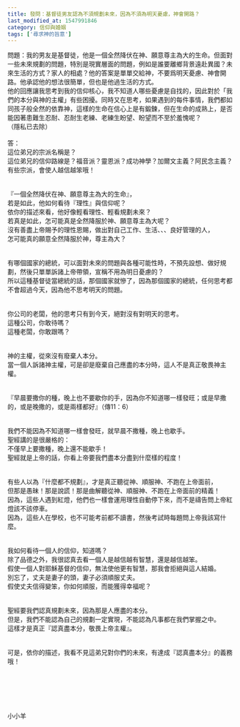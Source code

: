 ```yaml
---
title: 發問：基督徒男友認為不須規劃未來，因為不須為明天憂慮，神會開路？
last_modified_at: 1547991846
category: 信仰與婚姻
tags: ['尋求神的旨意']
---
```


問題：我的男友是基督徒，他是一個全然降伏在神、願意尊主為大的生命。但面對一些未來規劃的問題，特別是現實層面的問題，例如是誰要離鄉背景遠赴異國？未來生活的方式？家人的相處？他的答案是單單交給神，不要爲明天憂慮、神會開路。他承認他的想法很簡單，但也是他過生活的方式。<br>他的回應讓我思考到我的信仰核心，我不知道人哪些憂慮是自找的，因此對於「我們的本分與神的主權」有些困擾。同時又在思考，如果遇到的每件事情，我們都如同孩子般全然的依靠神，這樣的生命在信心上是有鍛鍊，但在生命的成熟上，是否能因著患難生忍耐、忍耐生老練、老練生盼望、盼望而不至於羞愧呢？<br>（隱私已去除）<br><!--more--><br>答：<br>這位弟兄的宗派名稱是？<br>這位弟兄的信仰路線是？福音派？靈恩派？成功神學？加爾文主義？阿民念主義？<br>有些宗派，會使人越信越笨哦！<br><br> <br>『一個全然降伏在神、願意尊主為大的生命』，<br>若是如此，他如何看待『理性』與信仰呢？<br>依你的描述來看，他好像輕看理性、輕看規劃未來？<br>若真是如此，怎可能真是全然降服於神、願意尊主為大呢？<br>沒有善盡上帝賜予的理性恩賜，做出對自己工作、生活、、、良好管理的人，<br>怎可能真的願意全然降服於神，尊主為大？<br> <br><br>有哪個國家的總統，可以面對未來的問題與各種可能性時，不預先設想、做好規劃，然後只單單訴諸上帝帶領，宣稱不用為明日憂慮的？<br>所以這種基督徒當總統的話，那個國家就慘了，因為那個國家的總統，任何思考都不會超過今天，因為他不思考明天的問題。<br> <br><br>你公司的老闆，他的思考只有到今天，絕對沒有對明天的思考。<br>這種公司，你敢待嗎？<br>這種老闆，你敢跟嗎？<br><br><br>神的主權，從來沒有廢棄人本分。<br>當一個人訴諸神主權，可是卻是廢棄自己應盡的本分時，這人不是真正敬畏神主權。<br><br><br>『早晨要撒你的種，晚上也不要歇你的手，因為你不知道哪一樣發旺；或是早撒的，或是晚撒的，或是兩樣都好』（傳11：6）<br><br><br>我們不能因為不知道哪一樣會發旺，就早晨不撒種，晚上也歇手。<br>聖經講的是很嚴格的：<br>不僅早上要撒種，晚上還不能歇手！<br>聖經就是上帝的話，你看上帝要我們盡本分盡到什麼樣的程度！<br><br><br>有些人以為『什麼都不規劃』，才是真正聽從神、順服神、不跑在上帝面前，<br>但那是愚昧！那是說謊！那是曲解聽從神、順服神、不跑在上帝面前的精義！<br>因為，這些人遇到紅燈，他們也一樣會運用理性自動停下來，而不是禱告問上帝紅燈該不該停車。<br>因為，這些人在學校，也不可能考前都不讀書，然後考試時每題問上帝我該寫什麼。<br><br><br>我如何看待一個人的信仰，知道嗎？<br>除了品德之外，我很認真去看一個人是越信越有智慧，還是越信越笨。<br>假使一個人對耶穌基督的信仰，無法使他更有智慧，那我會拒絕與這人結婚。<br>別忘了，丈夫是妻子的頭，妻子必須順服丈夫。<br>假使丈夫信得變笨，你如何順服，而能獲得幸福呢？<br> <br><br>聖經要我們認真規劃未來，因為那是人應盡的本分。<br>但是，我們不能認為自己的規劃一定實現，不能認為凡事都在我們掌握之中。<br>這樣才是真正『認真盡本分，敬畏上帝主權』。<br> <br><br>可是，依你的描述，我看不見這弟兄對你們的未來，有達成『認真盡本分』的義務哦！<br> <br><br><br><br><br><br>小小羊<br><br><br><br><br><br><br><br><br>


